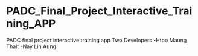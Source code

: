 # PADC_Final_Project_Interactive_Training_APP
PADC final project interactive training app
Two Developers
-Htoo Maung Thait
-Nay Lin Aung
